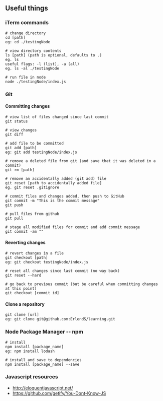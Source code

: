 ## Useful things


### iTerm commands
```
# change directory
cd [path]
eg: cd ./testingNode

# view directory contents
ls [path] (path is optional, defaults to .)
eg. ls
useful flags: -l (list), -a (all)
eg. ls -al ./testingNode

# run file in node
node ./testingNode/index.js
```

### Git

#### Committing changes
```
# view list of files changed since last commit
git status

# view changes
git diff

# add file to be committed
git add [path]
eg: git add testingNode/index.js

# remove a deleted file from git (and save that it was deleted in a commit)
git rm [path]

# remove an accidentally added (git add) file
git reset [path to accidentally added file]
eg. git reset .gitignore

# commit files and changes added, then push to GitHub
git commit -m "This is the commit message"
git push

# pull files from github
git pull

# stage all modified files for commit and add commit message
git commit -am ""

```

#### Reverting changes
```
# revert changes in a file
git checkout [path]
eg: git checkout testingNode/index.js

# reset all changes since last commit (no way back)
git reset --hard

# go back to previous commit (but be careful when committing changes at this point)
git checkout [commit id]
```

#### Clone a repository
```
git clone [url]
eg: git clone git@github.com:ErlendS/learning.git
```


### Node Package Manager -- npm
```
# install
npm install [package_name]
eg: npm install lodash

# install and save to dependencies
npm install [package_name] --save

```

### Javascript resources

- http://eloquentjavascript.net/
- https://github.com/getify/You-Dont-Know-JS
